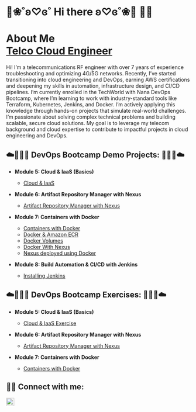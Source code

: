 # 🦄❀˚ʚ♡ɞ˚ Hi there ʚ♡ɞ˚❀🦄 👋😊
<h1>About Me <br/><a href="https://www.linkedin.com/in/albacarolinazambrano/">Telco Cloud Engineer</a> </a></h1>

<p> Hi! I’m a telecommunications RF engineer with over 7 years of experience troubleshooting and optimizing 4G/5G networks. Recently, I’ve started transitioning into cloud engineering and DevOps, earning AWS certifications and deepening my skills in automation, infrastructure design, and CI/CD pipelines.
I’m currently enrolled in the TechWorld with Nana DevOps Bootcamp, where I’m learning to work with industry-standard tools like Terraform, Kubernetes, Jenkins, and Docker. I’m actively applying this knowledge through hands-on projects that simulate real-world challenges.
I’m passionate about solving complex technical problems and building scalable, secure cloud solutions. My goal is to leverage my telecom background and cloud expertise to contribute to impactful projects in cloud engineering and DevOps.</p>


## ☁️👩🏻‍💻 DevOps Bootcamp Demo Projects: 👩🏻‍💻☁️

- <b>Module 5: Cloud & IaaS (Basics)</b>
  - [Cloud & IaaS](https://github.com/lala-la-flaca/deploy-java-app-digitalocean)

- <b>Module 6: Artifact Repository Manager with Nexus</b>
  - [Artifact Repository Manager with Nexus](https://github.com/lala-la-flaca/DevOpsBootcamp_6_Nexus_Cloud_Java/tree/main)

- <b>Module 7: Containers with Docker</b>
  - [Containers with Docker](https://github.com/lala-la-flaca/DevOpsBootcamp_7_docker)
  - [Docker & Amazon ECR](https://github.com/lala-la-flaca/DevOpsBootcamp_7_docker_ECR)
  - [Docker Volumes](https://github.com/lala-la-flaca/DevOpsBootcamp_7_docker_Volume)
  - [Docker With Nexus](https://github.com/lala-la-flaca/DevOpsBootcamp_7_docker_Nexus)
  - [Nexus deployed using Docker](https://github.com/lala-la-flaca/DevOpsBootcamp_7_docker_Nexus_Docker)

- <b>Module 8: Build Automation & CI/CD with Jenkins</b>
  - [Installing Jenkins](https://github.com/lala-la-flaca/DevOpsBootcamp_8_Jenkins)


 
## ☁️👩🏻‍💻 DevOps Bootcamp Exercises: 👩🏻‍💻☁️</h2>

- <b>Module 5: Cloud & IaaS (Basics)</b>
  - [Cloud & IaaS Exercise](https://github.com/lala-la-flaca/Cloud-IaaS-Exercise)
    
- <b>Module 6: Artifact Repository Manager with Nexus</b>
  - [Artifact Repository Manager with Nexus](https://github.com/lala-la-flaca/DevOpsBootcamp_Exercise_6_Artifact_Nexus)

- <b>Module 7: Containers with Docker</b>
  - [Containers with Docker](https://github.com/lala-la-flaca/DevOpsBootcamp_Exercise_7_Docker)





## 🤝🏻 Connect with me:
<a href="https://www.linkedin.com/in/albacarolinazambrano/" target="_blank">
    <img width="22px" src="https://github.com/user-attachments/assets/e1520c63-a50c-4bae-a7cb-dc4f83ae763d" alt="LinkedIn">
</a>


<!--
- <b>Full Stack Web App (React, NodeJS, Azure, and Machine Learning Components)</b>
  - [Image Analysis Middleware](https://github.com/joshmadakor1/4chan-Image-Analysis-Middleware-C964) <b><i>(Potentially NSFW)</b></i>
- <b>PowerShell</b>
  - [Windows EventLog: Failed RDP Logins Source IP to full GeoData Conversion](https://github.com/joshmadakor1/Sentinel-Lab)
  - [JWipe (Disk Wiping Utility)](https://github.com/joshmadakor1/Jwipe.PowerShell)
  - [Active Directory Bulk User Creation](https://github.com/joshmadakor1/AD_PS)
  - [FIM (File Integrity Monitor)](https://github.com/joshmadakor1/PowerShell-Integrity-FIM)
- <b>C# (.NET Desktop Applications)</b>
  - [Ransomware Proof of Concept (Encrypter)](https://github.com/joshmadakor1/EncrypterPOC)
  - [Ransomware Proof of Concept (Decrypter)](https://github.com/joshmadakor1/DecrypterPOC)
  - [Keylogger with Email Capability](https://github.com/joshmadakor1/Key-Logger-With-Email)
- <b>Python</b>
  - [Package Delivery Application (Datastructures and Algorithms Demo)](https://github.com/joshmadakor1/Package-Delivery-Pathfinding-Algorithm)


<h2> 🤳 Connect with me:</h2>

[<img align="left" alt="JoshMadakor | YouTube" width="22px" src="https://cdn.jsdelivr.net/npm/simple-icons@v3/icons/youtube.svg" />][youtube]
[<img align="left" alt="JoshMadakor | Twitter" width="22px" src="https://cdn.jsdelivr.net/npm/simple-icons@v3/icons/twitter.svg" />][twitter]
[<img align="left" alt="JoshMadakor | LinkedIn" width="22px" src="https://cdn.jsdelivr.net/npm/simple-icons@v3/icons/linkedin.svg" />][linkedin]
[<img align="left" alt="JoshMadakor | Instagram" width="22px" src="https://cdn.jsdelivr.net/npm/simple-icons@v3/icons/instagram.svg" />][instagram]

[twitter]: https://twitter.com/joshmadakor
[youtube]: https://www.youtube.com/c/joshmadakor
[instagram]: https://www.instagram.com/joshmadakor/
[linkedin]: https://linkedin.com/in/joshmadakor


**joshmadakor1/joshmadakor1** is a ✨ _special_ ✨ repository because its `README.md` (this file) appears on your GitHub profile.

Here are some ideas to get you started:

- 🔭 I’m currently working on ...
- 🌱 I’m currently learning ...
- 👯 I’m looking to collaborate on ...
- 🤔 I’m looking for help with ...
- 💬 Ask me about ...
- 📫 How to reach me: ...
- 😄 Pronouns: ...
- ⚡ Fun fact: ...
-->




<!--
**lala-la-flaca/lala-la-flaca** is a ✨ _special_ ✨ repository because its `README.md` (this file) appears on your GitHub profile.

Here are some ideas to get you started:

- 🔭 I’m currently working on ...
- 🌱 I’m currently learning ...
- 👯 I’m looking to collaborate on ...
- 🤔 I’m looking for help with ...
- 💬 Ask me about ...
- 📫 How to reach me: ...
- 😄 Pronouns: ...
- ⚡ Fun fact: ...
-->
